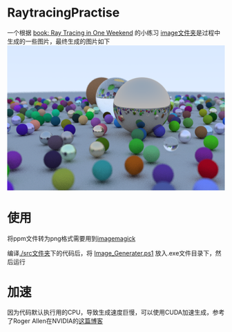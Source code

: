 # RaytracingPractise

一个根据 [book: Ray Tracing in One Weekend](https://github.com/RayTracing/raytracing.github.io) 的小练习
[image文件夹](./image/)是过程中生成的一些图片，最终生成的图片如下
![final image](./image/final.png)

# 使用

将ppm文件转为png格式需要用到[imagemagick](https://imagemagick.org/script/download.php)

编译[./src文件夹](./src/)下的代码后，将 [Image_Generater.ps1](./Image_Generater.ps1) 放入.exe文件目录下，然后运行

# 加速

因为代码默认执行用的CPU，导致生成速度巨慢，可以使用CUDA加速生成，参考了Roger Allen在NVIDIA的[这篇博客](https://developer.nvidia.com/blog/accelerated-ray-tracing-cuda/)

